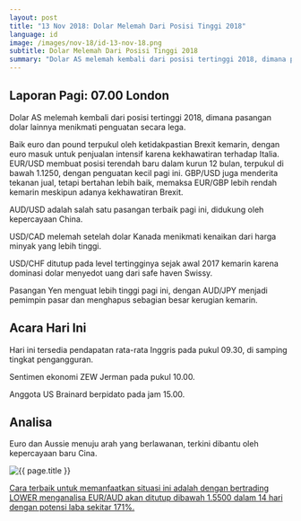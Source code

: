 ```yaml
---
layout: post
title: "13 Nov 2018: Dolar Melemah Dari Posisi Tinggi 2018"
language: id
image: /images/nov-18/id-13-nov-18.png
subtitle: Dolar Melemah Dari Posisi Tinggi 2018
summary: "Dolar AS melemah kembali dari posisi tertinggi 2018, dimana pasangan dolar lainnya menikmati penguatan secara lega"
---
```

## Laporan Pagi: 07.00 London

Dolar AS melemah kembali dari posisi tertinggi 2018, dimana pasangan dolar lainnya menikmati penguatan secara lega.

Baik euro dan pound terpukul oleh ketidakpastian Brexit kemarin, dengan euro masuk untuk penjualan intensif karena kekhawatiran terhadap Italia. EUR/USD membuat posisi terendah baru dalam kurun 12 bulan, terpukul di bawah 1.1250, dengan penguatan kecil pagi ini. GBP/USD juga menderita tekanan jual, tetapi bertahan lebih baik, memaksa EUR/GBP lebih rendah kemarin meskipun adanya kekhawatiran Brexit.

AUD/USD adalah salah satu pasangan terbaik pagi ini, didukung oleh kepercayaan China.

USD/CAD melemah setelah dolar Kanada menikmati kenaikan dari harga minyak yang lebih tinggi.

USD/CHF ditutup pada level tertingginya sejak awal 2017 kemarin karena dominasi dolar menyedot uang dari safe haven Swissy.

Pasangan Yen menguat lebih tinggi pagi ini, dengan AUD/JPY menjadi pemimpin pasar dan menghapus sebagian besar kerugian kemarin.

## Acara Hari Ini

Hari ini tersedia pendapatan rata-rata Inggris pada pukul 09.30, di samping tingkat pengangguran.

Sentimen ekonomi ZEW Jerman pada pukul 10.00.

Anggota US Brainard berpidato pada jam 15.00.

## Analisa

Euro dan Aussie menuju arah yang berlawanan, terkini dibantu oleh kepercayaan baru Cina.

<img src="{{ site.url }}/images/nov-18/id-13-nov-18.png" alt="{{ page.title }}" title="{{ page.title }}">

<a href="%LINK%%?currency=USD&market=forex&underlying=frxEURAUD&formname=higherlower&duration_amount=14&duration_units=d&amount=10&amount_type=stake&expiry_type=duration&barrier=1.5500" target="_blank">Cara terbaik untuk memanfaatkan situasi ini adalah dengan bertrading LOWER menganalisa EUR/AUD akan ditutup dibawah 1.5500 dalam 14 hari dengan potensi laba sekitar 171%.</a>